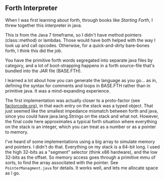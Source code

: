 Forth Interpreter
-----------------

When I was first learning about forth, through books
like _Starting Forth_, I threw together this interpreter
in java.

This is from the Java 7 timeframe, so I didn't have method
pointers (class::method) or lambdas. Those would have both
helped with the way I look up and call opcodes.  Otherwise,
for a quick-and-dirty bare-bones forth, I think this 
did the job.

You have the primitive forth words segregated into separate
java files by category, and a lot of boot-strapping happens
in a forth source-file that's bundled into the JAR file (BASE.FTH).

I learned a lot about how you can generate the language as you
go... as in, defining the syntax for comments and loops in BASE.FTH rather
than in primitive java. It was a mind-expanding experience.

The first implementation was actually closer to a proto-factor
(see [factorcode.org](http://factorcode.org)), in that each
entry on the stack was a typed object.  That just seemed like
the smallest impedance mismatch between forth and java, since 
you could have java.lang.Strings on the stack and what not. However,
the final code here approximates a typical forth situation where
everything on the stack is an integer, which you can treat as a number
or as a pointer to memory.

I've heard of some implementations using a big array to simulate 
memory and pointers.  I didn't do that.  Everything on my 
stack is a 64-bit long.  I used the high 32-bits as a "segment" selector
(think x86 hardware), and the low 32-bits as the offset.  So memory
access goes through a primitive mmu of sorts, to find the array
associtated with the pointer.  See `PointerManagment.java` for details.
 It works well, and lets me allocate space as I go.


